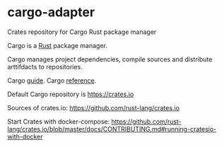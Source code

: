 # cargo-adapter
Crates repository for Cargo Rust package manager


Cargo is a [Rust](https://www.rust-lang.org/) package manager.

Cargo manages project dependencies, compile sources and distribute arttifdacts to repositories.

Cargo [guide](https://doc.rust-lang.org/cargo/guide/index.html).
Cargo [reference](https://doc.rust-lang.org/cargo/reference/index.html).

Default Cargo repository is https://crates.io

Sources of crates.io: https://github.com/rust-lang/crates.io

Start Crates with docker-compose: https://github.com/rust-lang/crates.io/blob/master/docs/CONTRIBUTING.md#running-cratesio-with-docker
